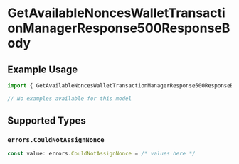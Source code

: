 # GetAvailableNoncesWalletTransactionManagerResponse500ResponseBody

## Example Usage

```typescript
import { GetAvailableNoncesWalletTransactionManagerResponse500ResponseBody } from "@starton/sdk/sdk/models/errors";

// No examples available for this model
```

## Supported Types

### `errors.CouldNotAssignNonce`

```typescript
const value: errors.CouldNotAssignNonce = /* values here */
```

